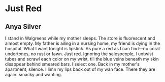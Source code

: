 # Just Red
## Anya Silver
I stand in Walgreens while my mother sleeps.
The store is fluorescent and almost empty.
My father is ailing in a nursing home,
my friend is dying in the hospital.
What I want tonight is lipstick.
As pure a red as I can find—no coral
undertones, no rust or fawn. Just red.
Ignoring the salespeople, I untwist tubes
and scrawl each color on my wrist,
till the blue veins beneath my skin
disappear behind smeared bars. I select one.
Back in my mother's apartment, silence.
I limn my lips back out of my wan face.
There they are again: smacky and wanting.